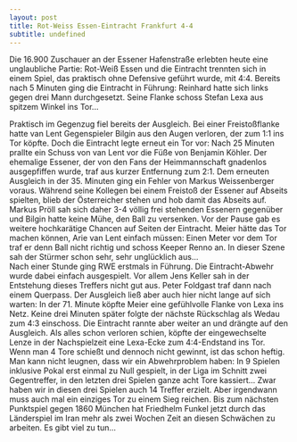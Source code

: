 ```yaml
---
layout: post
title: Rot-Weiss Essen-Eintracht Frankfurt 4-4
subtitle: undefined
---
```


Die 16.900 Zuschauer an der Essener Hafenstraße erlebten heute eine unglaubliche Partie: Rot-Weiß Essen und die Eintracht trennten sich in einem Spiel, das praktisch ohne Defensive geführt wurde, mit 4:4. Bereits nach 5 Minuten ging die Eintracht in Führung: Reinhard hatte sich links gegen drei Mann durchgesetzt. Seine Flanke schoss Stefan Lexa aus spitzem Winkel ins Tor...

Praktisch im Gegenzug fiel bereits der Ausgleich. Bei einer Freistoßflanke hatte van Lent Gegenspieler Bilgin aus den Augen verloren, der zum 1:1 ins Tor köpfte. Doch die Eintracht legte erneut ein Tor vor: Nach 25 Minuten prallte ein Schuss von van Lent vor die Füße von Benjamin Köhler. Der ehemalige Essener, der von den Fans der Heimmannschaft gnadenlos ausgepfiffen wurde, traf aus kurzer Entfernung zum 2:1. Dem erneuten Ausgleich in der 35. Minuten ging ein Fehler von Markus Weissenberger voraus. Während seine Kollegen bei einem Freistoß der Essener auf Abseits spielten, blieb der Österreicher stehen und hob damit das Abseits auf. Markus Pröll sah sich daher 3-4 völlig frei stehenden Essenern gegenüber und Bilgin hatte keine Mühe, den Ball zu versenken. Vor der Pause gab es weitere hochkarätige Chancen auf Seiten der Eintracht. Meier hätte das Tor machen können, Arie van Lent einfach müssen: Einen Meter vor dem Tor traf er denn Ball nicht richtig und schoss Keeper Renno an. In dieser Szene sah der Stürmer schon sehr, sehr unglücklich aus...  
Nach einer Stunde ging RWE erstmals in Führung. Die Eintracht-Abwehr wurde dabei einfach ausgespielt. Vor allem Jens Keller sah in der Entstehung dieses Treffers nicht gut aus. Peter Foldgast traf dann nach einem Querpass. Der Ausgleich ließ aber auch hier nicht lange auf sich warten: In der 71. Minute köpfte Meier eine gefühlvolle Flanke von Lexa ins Netz. Keine drei Minuten später folgte der nächste Rückschlag als Wedau zum 4:3 einschoss. Die Eintracht rannte aber weiter an und drängte auf den Ausgleich. Als alles schon verloren schien, köpfte der eingewechselte Lenze in der Nachspielzeit eine Lexa\-Ecke zum 4:4-Endstand ins Tor.  
Wenn man 4 Tore schießt und dennoch nicht gewinnt, ist das schon heftig. Man kann nicht leugnen, dass wir ein Abwehrproblem haben: In 9 Spielen inklusive Pokal erst einmal zu Null gespielt, in der Liga im Schnitt zwei Gegentreffer, in den letzten drei Spielen ganze acht Tore kassiert... Zwar haben wir in diesen drei Spielen auch 14 Treffer erzielt. Aber irgendwann muss auch mal ein einziges Tor zu einem Sieg reichen. Bis zum nächsten Punktspiel gegen 1860 München hat Friedhelm Funkel jetzt durch das Länderspiel im Iran mehr als zwei Wochen Zeit an diesen Schwächen zu arbeiten. Es gibt viel zu tun...
